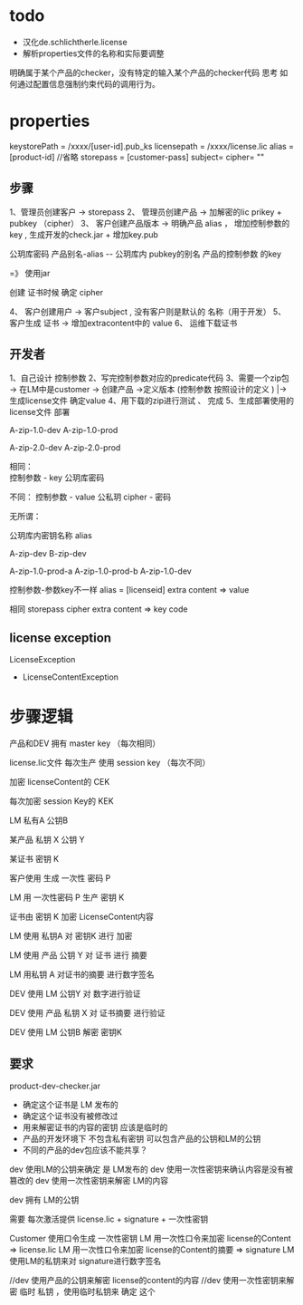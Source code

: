 # todo
-   汉化de.schlichtherle.license
-   解析properties文件的名称和实际要调整

明确属于某个产品的checker，没有特定的输入某个产品的checker代码
思考 如何通过配置信息强制约束代码的调用行为。


# properties

keystorePath = /xxxx/[user-id].pub_ks
licensepath = /xxxx/license.lic
alias = [product-id]   //省略
storepass = [customer-pass]
subject=
cipher= ""


## 步骤

1、管理员创建客户 ->   storepass
2、 管理员创建产品    ->     加解密的lic     prikey + pubkey （cipher） 
3、 客户创建产品版本  ->   明确产品    alias   ，  增加控制参数的 key    ,  生成开发的check.jar + 增加key.pub

公玥库密码
产品别名-alias   --  公玥库内 pubkey的别名 
产品的控制参数 的key


=》 使用jar


创建 证书时候 确定  cipher 






4、 客户创建用户      ->    客户subject  , 没有客户则是默认的 名称（用于开发）
5、 客户生成 证书     ->   增加extracontent中的 value
6、 运维下载证书


## 开发者

1、自己设计 控制参数
2、写完控制参数对应的predicate代码
3、需要一个zip包   ->   在LM中是customer -> 创建产品 ->定义版本  (控制参数 按照设计的定义 ) |->  生成license文件  确定value 
4、用下载的zip进行测试 、 完成
5、生成部署使用的license文件 部署


A-zip-1.0-dev 
A-zip-1.0-prod 

A-zip-2.0-dev
A-zip-2.0-prod


相同：  
控制参数 - key
公玥库密码


不同：
控制参数 - value
公私玥  cipher  - 密码


无所谓：

公玥库内密钥名称 alias



A-zip-dev
B-zip-dev

A-zip-1.0-prod-a
A-zip-1.0-prod-b
A-zip-1.0-dev

控制参数-参数key不一样
alias = [licenseid] 
extra content  =>   value

相同
storepass 
cipher
extra content => key
code


## license exception

LicenseException
-   LicenseContentException



# 步骤逻辑

产品和DEV 拥有 master key （每次相同）

license.lic文件 每次生产 使用 session key （每次不同）

加密 licenseContent的 CEK

每次加密 session Key的 KEK

LM 私有A 公钥B

某产品 私钥 X  公钥 Y

某证书  密钥 K

客户使用 生成 一次性 密码 P

LM  用 一次性密码 P 生产 密钥 K

证书由 密钥 K 加密  LicenseContent内容

LM  使用 私钥A  对 密钥K 进行 加密

LM  使用 产品 公钥 Y 对 证书 进行 摘要

LM 用私钥 A 对证书的摘要 进行数字签名



DEV  使用 LM 公钥Y  对 数字进行验证 

DEV  使用  产品 私钥 X 对 证书摘要 进行验证

DEV  使用 LM 公钥B 解密 密钥K 



## 要求

product-dev-checker.jar
-   确定这个证书是 LM 发布的
-   确定这个证书没有被修改过
-   用来解密证书的内容的密钥 应该是临时的
-   产品的开发环境下 不包含私有密钥  可以包含产品的公钥和LM的公钥
-   不同的产品的dev包应该不能共享？


dev 使用LM的公钥来确定 是 LM发布的
dev 使用一次性密钥来确认内容是没有被篡改的
dev 使用一次性密钥来解密 LM的内容

dev 拥有 LM的公钥  

需要 每次激活提供 license.lic + signature  + 一次性密钥

Customer 使用口令生成 一次性密钥
LM 用一次性口令来加密 license的Content => license.lic
LM 用一次性口令来加密 license的Content的摘要  => signature
LM 使用LM的私钥来对 signature进行数字签名






//dev 使用产品的公钥来解密  license的content的内容
//dev 使用一次性密钥来解密  临时 私钥 ，使用临时私钥来 确定 这个

